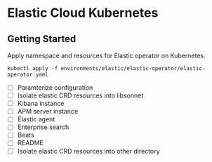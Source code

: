 # Elastic Cloud Kubernetes

## Getting Started

Apply namespace and resources for Elastic operator on Kubernetes.

```
kubectl apply -f environments/elastic/elastic-operator/elastic-operator.yaml
```

- [ ] Paramterize configuration
- [ ] Isolate elastic CRD resources into libsonnet
- [ ] Kibana instance
- [ ] APM server instance
- [ ] Elastic agent
- [ ] Enterprise search
- [ ] Beats
- [ ] README
- [ ] Isolate elastic CRD resources into other directory
